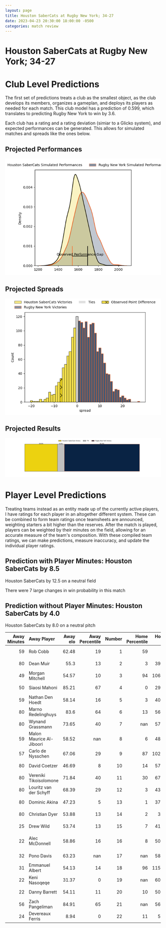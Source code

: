 ```yaml
---  
layout: page  
title: Houston SaberCats at Rugby New York; 34-27  
date: 2023-04-23 20:30:00 18:00:00 -0500  
categories: match review  
---
```

# Houston SaberCats at Rugby New York; 34-27

# Club Level Predictions


The first set of predictions treats a club as the smallest object, as the club develops its members, organizes a gameplan, and deploys its players as needed for each match. This club model has a prediction of 0.599, which translates to predicting Rugby New York to win by 3.6.

Each club has a rating and a rating deviation (simiar to a Glicko system), and expected performances can be generated. This allows for simulated matches and spreads like the ones below.
## Projected Performances


![Projected Performances](plots/performances_2023-04-23-RugbyNewYork-HoustonSaberCats.png)
## Projected Spreads


![Projected Spreads](plots/spreads_2023-04-23-RugbyNewYork-HoustonSaberCats.png)
## Projected Results


![Projected Results](plots/resultbar_2023-04-23-RugbyNewYork-HoustonSaberCats.png)
# Player Level Predictions


Treating teams instead as an entity made up of the currently active players, I have ratings for each player in an altogether different system. These can be combined to form team ratings once teamsheets are announced, weighting starters a bit higher than the reserves. After the match is played, players can be weighted by their minutes on the field, allowing for an accurate measure of the team's composition. With these compiled team ratings, we can make predictions, measure inaccuracy, and update the individual player ratings.
## Prediction with Player Minutes: Houston SaberCats by 8.5


Houston SaberCats by 12.5 on a neutral field

There were 7 large changes in win probability in this match
## Prediction without Player Minutes: Houston SaberCats by 4.0


Houston SaberCats by 8.0 on a neutral pitch



|   Away Minutes | Away Player              |   Away elo |   Away Percentile |   Number |   Home Percentile |   Home elo | Home Player            |   Home Minutes |
|---------------:|:-------------------------|-----------:|------------------:|---------:|------------------:|-----------:|:-----------------------|---------------:|
|             59 | Rob Cobb                 |      62.48 |                19 |        1 |                59 |      59    | Sam Davies             |             49 |
|             80 | Dean Muir                |      55.3  |                13 |        2 |                 3 |      39.54 | Dylan Fawsitt          |             80 |
|             49 | Morgan Mitchell          |      54.57 |                10 |        3 |                94 |     106.43 | Kaleb Geiger           |             47 |
|             50 | Siaosi Mahoni            |      85.21 |                67 |        4 |                 0 |      29.13 | Nate Brakeley          |             80 |
|             59 | Nathan Den Hoedt         |      58.14 |                16 |        5 |                 3 |      40.08 | Hamish Dalzell         |             73 |
|             80 | Marno Redelinghuys       |      83.6  |                64 |        6 |                13 |      56.33 | Brad Tucker            |             76 |
|             80 | Wynand Grassmann         |      73.65 |                40 |        7 |               nan |      57.69 | Akuei Monate           |             80 |
|             59 | Malon Maurice Al-Jiboori |      58.52 |               nan |        8 |                 6 |      48.97 | Kara Pryor             |             80 |
|             57 | Carlo de Nysschen        |      67.06 |                29 |        9 |                87 |     102.47 | Connor McManus         |             65 |
|             80 | David Coetzer            |      46.69 |                 8 |       10 |                14 |      57.75 | Jason Emery            |             80 |
|             80 | Vereniki Tikoisolomone   |      71.84 |                40 |       11 |                30 |      67.17 | Quinn Ngawati          |             70 |
|             80 | Louritz van der Schyff   |      68.39 |                29 |       12 |                 3 |      43.32 | Teihorangi Walden      |             80 |
|             80 | Dominic Akina            |      47.23 |                 5 |       13 |                 1 |      37.83 | Fa'asiu Fuatai         |             80 |
|             80 | Christian Dyer           |      53.88 |                13 |       14 |                 2 |      38.6  | Andrew Coe             |             80 |
|             25 | Drew Wild                |      53.74 |                13 |       15 |                 7 |      41.05 | Samuel Windsor         |             49 |
|             22 | Alec McDonnell           |      58.86 |                16 |       16 |                 8 |      50.83 | Luis Enrique Quinteros |             32 |
|             32 | Pono Davis               |      63.23 |               nan |       17 |               nan |      58.91 | Anthony Parry          |             34 |
|             31 | Emmanuel Albert          |      54.13 |                14 |       18 |                96 |     115.09 | Charlie Hewitt         |              8 |
|             22 | Keni Nasoqeqe            |      31.37 |                 0 |       19 |               nan |      60.51 | DaQuan Perry           |              5 |
|             22 | Danny Barrett            |      54.11 |                11 |       20 |                10 |      50.86 | Cristian Rodriguez     |             16 |
|             56 | Zach Pangeliman          |      84.91 |                65 |       21 |               nan |      56.72 | Brooklyn Hardaker      |             11 |
|             24 | Devereaux Ferris         |       8.94 |                 0 |       22 |                11 |      50.1  | Nick Feakes            |             32 |

